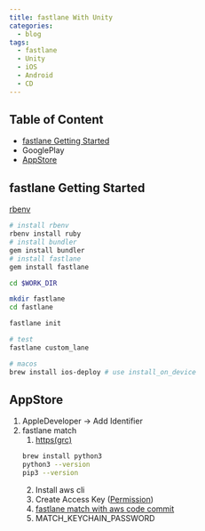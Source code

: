 ```yaml
---
title: fastlane With Unity
categories:
  - blog
tags:
  - fastlane
  - Unity
  - iOS
  - Android
  - CD
---
```

  
## Table of Content
 - [fastlane Getting Started](#fastlane-getting-started)
 - GooglePlay
 - [AppStore](#appstore)

fastlane Getting Started
---
[rbenv](https://github.com/rbenv/rbenv#homebrew)
```bash
# install rbenv
rbenv install ruby
# install bundler
gem install bundler
# install fastlane
gem install fastlane

cd $WORK_DIR

mkdir fastlane
cd fastlane

fastlane init

# test
fastlane custom_lane

# macos
brew install ios-deploy # use install_on_device
```

AppStore
---

1. AppleDeveloper -> Add Identifier
2. fastlane match
   1. [https(grc)](https://docs.aws.amazon.com/ko_kr/codecommit/latest/userguide/setting-up-git-remote-codecommit.html)
   ```bash
   brew install python3
   python3 --version
   pip3 --version
   ```
   2. Install aws cli
   3. Create Access Key ([Permission](https://ap-northeast-2.console.aws.amazon.com/codesuite/codecommit/repositories?region=ap-northeast-2))
   4. [fastlane match with aws code commit](https://qiita.com/sekitaka_1214/items/d3a9c771437e5abeb562)
   5. MATCH_KEYCHAIN_PASSWORD